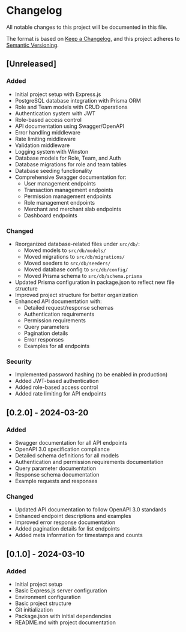 # Changelog

All notable changes to this project will be documented in this file.

The format is based on [Keep a Changelog](https://keepachangelog.com/en/1.1.0/),
and this project adheres to [Semantic Versioning](https://semver.org/spec/v2.0.0.html).

## [Unreleased]

### Added
- Initial project setup with Express.js
- PostgreSQL database integration with Prisma ORM
- Role and Team models with CRUD operations
- Authentication system with JWT
- Role-based access control
- API documentation using Swagger/OpenAPI
- Error handling middleware
- Rate limiting middleware
- Validation middleware
- Logging system with Winston
- Database models for Role, Team, and Auth
- Database migrations for role and team tables
- Database seeding functionality
- Comprehensive Swagger documentation for:
  - User management endpoints
  - Transaction management endpoints
  - Permission management endpoints
  - Role management endpoints
  - Merchant and merchant slab endpoints
  - Dashboard endpoints

### Changed
- Reorganized database-related files under `src/db/`:
  - Moved models to `src/db/models/`
  - Moved migrations to `src/db/migrations/`
  - Moved seeders to `src/db/seeders/`
  - Moved database config to `src/db/config/`
  - Moved Prisma schema to `src/db/schema.prisma`
- Updated Prisma configuration in package.json to reflect new file structure
- Improved project structure for better organization
- Enhanced API documentation with:
  - Detailed request/response schemas
  - Authentication requirements
  - Permission requirements
  - Query parameters
  - Pagination details
  - Error responses
  - Examples for all endpoints

### Security
- Implemented password hashing (to be enabled in production)
- Added JWT-based authentication
- Added role-based access control
- Added rate limiting for API endpoints

## [0.2.0] - 2024-03-20
### Added
- Swagger documentation for all API endpoints
- OpenAPI 3.0 specification compliance
- Detailed schema definitions for all models
- Authentication and permission requirements documentation
- Query parameter documentation
- Response schema documentation
- Example requests and responses

### Changed
- Updated API documentation to follow OpenAPI 3.0 standards
- Enhanced endpoint descriptions and examples
- Improved error response documentation
- Added pagination details for list endpoints
- Added meta information for timestamps and counts

## [0.1.0] - 2024-03-10
### Added
- Initial project setup
- Basic Express.js server configuration
- Environment configuration
- Basic project structure
- Git initialization
- Package.json with initial dependencies
- README.md with project documentation 